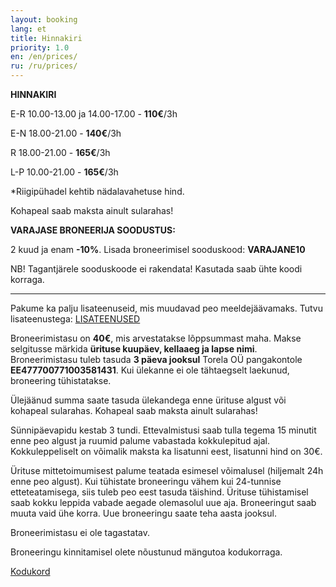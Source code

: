 ```yaml
---
layout: booking
lang: et
title: Hinnakiri
priority: 1.0
en: /en/prices/
ru: /ru/prices/
---
```


**HINNAKIRI** 

E-R 10.00-13.00 ja 14.00-17.00 - **110€**/3h

E-N 18.00-21.00 - **140€**/3h 

R 18.00-21.00 - **165€**/3h 

L-P 10.00-21.00 - **165€**/3h

*Riigipühadel kehtib nädalavahetuse hind.

Kohapeal saab maksta ainult sularahas!



**VARAJASE BRONEERIJA SOODUSTUS:**

2 kuud ja enam **-10%**. Lisada broneerimisel sooduskood: **VARAJANE10**

NB! Tagantjärele sooduskoode ei rakendata!
Kasutada saab ühte koodi korraga.

***

Pakume ka palju lisateenuseid, mis muudavad peo meeldejäävamaks. Tutvu lisateenustega: [LISATEENUSED](/lisateenused/)


Broneerimistasu on **40€**, mis arvestatakse lõppsummast maha. Makse selgitusse märkida **ürituse kuupäev, kellaaeg ja lapse nimi**.
Broneerimistasu tuleb tasuda **3 päeva jooksul** Torela OÜ pangakontole **EE477700771003581431**. Kui ülekanne ei ole tähtaegselt laekunud, broneering tühistatakse.

Ülejäänud summa saate tasuda ülekandega enne ürituse algust või kohapeal sularahas. Kohapeal saab maksta ainult sularahas!

Sünnipäevapidu kestab 3 tundi. Ettevalmistusi saab tulla tegema 15 minutit enne peo algust ja ruumid palume vabastada kokkulepitud ajal. Kokkuleppeliselt on võimalik maksta ka lisatunni eest, lisatunni hind on 30€. 

Ürituse mittetoimumisest palume teatada esimesel võimalusel (hiljemalt 24h enne peo algust). Kui tühistate broneeringu vähem kui 24-tunnise etteteatamisega, siis tuleb peo eest tasuda täishind. Ürituse tühistamisel saab kokku leppida vabade aegade olemasolul uue aja. Broneeringut saab muuta vaid ühe korra. Uue broneeringu saate teha aasta jooksul.

Broneerimistasu ei ole tagastatav.

Broneeringu kinnitamisel olete nõustunud mängutoa kodukorraga.

[Kodukord](/kodukord/)
